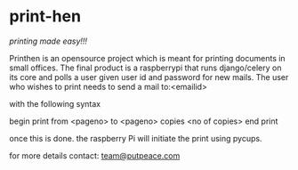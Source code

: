 # print-hen
*printing made easy!!!*

Printhen is an opensource project which is meant for printing documents in small offices. The final product is a raspberrypi that runs django/celery on its core and polls a user given user id and password for new mails. The user who wishes to print needs to send a mail to:\<emailid\>

with the following syntax

begin print from \<pageno\> to \<pageno\> copies \<no of copies\> end print

once this is done. the raspberry Pi will initiate the print using pycups. 


for more details contact: team@putpeace.com
